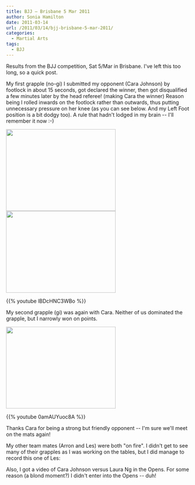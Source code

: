 ```yaml
---
title: BJJ – Brisbane 5 Mar 2011
author: Sonia Hamilton
date: 2011-03-14
url: /2011/03/14/bjj-brisbane-5-mar-2011/
categories:
  - Martial Arts
tags:
  - BJJ
---
```

Results from the BJJ competition, Sat 5/Mar in Brisbane. I've left this too long, so a quick post.

<!--more-->

My first grapple (no-gi) I submitted my opponent (Cara Johnson) by footlock in about 15 seconds, got declared the winner, then got disqualified a few minutes later by the head referee! (making Cara the winner) Reason being I rolled inwards on the footlock rather than outwards, thus putting unnecessary pressure on her knee (as you can see below. And my Left Foot position is a bit dodgy too). A rule that hadn't lodged in my brain -- I'll remember it now :-)

<img class="aligncenter size-medium wp-image-908" title="ankle" src="http://blog2.snowfrog.net/wp-content/uploads/2011/03/ankle.jpeg?w=300" alt="" width="300" height="224" />

<img class="aligncenter size-medium wp-image-904" title="nogi" src="http://blog2.snowfrog.net/wp-content/uploads/2011/03/nogi.jpeg?w=300" alt="" width="300" height="224" />

{{% youtube lBDcHNC3WBo %}}

My second grapple (gi) was again with Cara. Neither of us dominated the grapple, but I narrowly won on points.

<img class="aligncenter size-medium wp-image-905" title="gi" src="http://blog2.snowfrog.net/wp-content/uploads/2011/03/gi.jpeg?w=300" alt="" width="300" height="224" />

{{% youtube 0amAUYuoc8A %}}

Thanks Cara for being a strong but friendly opponent -- I'm sure we'll meet on the mats again!

My other team mates (Arron and Les) were both "on fire". I didn't get to see many of their grapples as I was working on the tables, but I did manage to record this one of Les:

<!-- youtube?? -->

Also, I got a video of Cara Johnson versus Laura Ng in the Opens. For some reason (a blond moment?) I didn't enter into the Opens -- duh!

<!-- youtube?? -->

 [1]: http://www.iheartbjj.com/2011/03/2011-queensland-state-championships.html
 [2]: http://blog2.snowfrog.net/wp-content/uploads/2011/03/ankle.jpeg
 [3]: http://blog2.snowfrog.net/wp-content/uploads/2011/03/nogi.jpeg
 [4]: http://blog2.snowfrog.net/wp-content/uploads/2011/03/gi.jpeg
